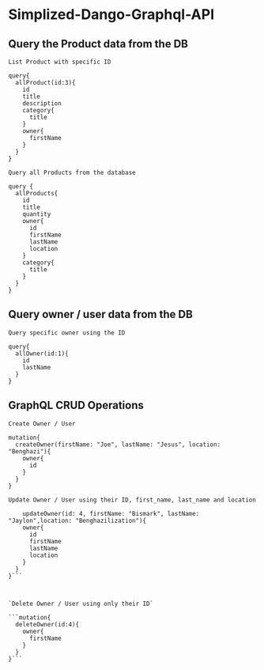 # Simplized-Dango-Graphql-API



## Query the Product data  from the DB


`List Product with specific ID`

```
query{
  allProduct(id:3){
    id
    title
    description
    category{
      title
    }
    owner{
      firstName
    }
  }
}
```


`Query all Products from the database`

```
query {
  allProducts{
    id
    title
    quantity
    owner{
      id
      firstName
      lastName
      location
    }
    category{
      title
    }
  }
}
```


## Query owner / user data from the DB


`Query specific owner using the ID`

```
query{
  allOwner(id:1){
    id
    lastName
  }
}
```




## GraphQL CRUD Operations

`Create Owner / User`

```
mutation{
  createOwner(firstName: "Joe", lastName: "Jesus", location: "Benghazi"){
    owner{
      id
    }
  }
}
```



`Update Owner / User using their ID, first_name, last_name and location`

```mutation{
	updateOwner(id: 4, firstName: "Bismark", lastName: "Jaylon",location: "Benghazilization"){
    owner{
      id
      firstName
      lastName
      location
    }
  }
}```



`Delete Owner / User using only their ID`

```mutation{
  deleteOwner(id:4){
    owner{
      firstName
    }
  }
}```